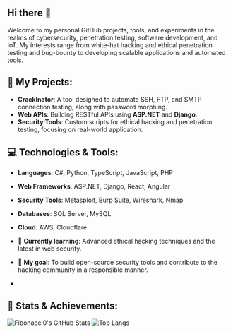 ## Hi there 👋

Welcome to my personal GitHub projects, tools, and experiments in the realms of cybersecurity, penetration testing, software development, and IoT. My interests range from white-hat hacking and ethical penetration testing and bug-bounty to developing scalable applications and automated tools.

## 🚀 My Projects:
- **CrackInator**: A tool designed to automate SSH, FTP, and SMTP connection testing, along with password morphing.
- **Web APIs**: Building RESTful APIs using **ASP.NET** and **Django**.
- **Security Tools**: Custom scripts for ethical hacking and penetration testing, focusing on real-world application.

## 💻 Technologies & Tools:
- **Languages**: C#, Python, TypeScript, JavaScript, PHP
- **Web Frameworks**: ASP.NET, Django, React, Angular
- **Security Tools**: Metasploit, Burp Suite, Wireshark, Nmap
- **Databases**: SQL Server, MySQL
- **Cloud**: AWS, Cloudflare


- 🌱 **Currently learning**: Advanced ethical hacking techniques and the latest in web security.
- 🎯 **My goal**: To build open-source security tools and contribute to the hacking community in a responsible manner.
- 
## 🌟 Stats & Achievements:
![Fibonacci0's GitHub Stats](https://github-readme-stats.vercel.app/api?username=Fibonacci0&show_icons=true&count_private=true)
![Top Langs](https://github-readme-stats.vercel.app/api/top-langs/?username=Fibonacci0&layout=compact)

